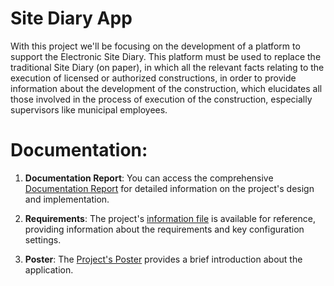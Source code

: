# Site Diary App

With this project we'll be focusing on the development of a platform to support the Electronic Site Diary.
This platform must be used to replace the traditional Site Diary (on paper), in which all the relevant
facts relating to the execution of licensed or authorized constructions, in order to provide information about
the development of the construction, which elucidates all those involved in the process of
execution of the construction, especially supervisors like municipal employees.

# Documentation:

1. **Documentation Report**: You can access the comprehensive [Documentation Report](https://github.com/Rovisco23/Site-Diary-App/blob/main/docs/report.pdf) for detailed information on the project's design and implementation.

2. **Requirements**: The project's [information file](https://github.com/Rovisco23/Site-Diary-App/blob/main/docs/info.pdf) is available for reference, providing information about the requirements and  key configuration settings.

3. **Poster**: The [Project's Poster](https://github.com/Rovisco23/Site-Diary-App/blob/main/docs/poster.pdf) provides a brief introduction about the application.
